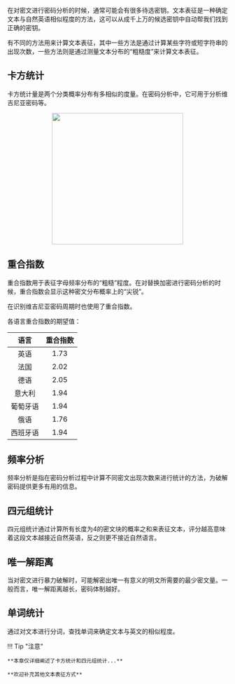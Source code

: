 
在对密文进行密码分析的时候，通常可能会有很多待选密钥。文本表征是一种确定文本与自然英语相似程度的方法，这可以从成千上万的候选密钥中自动帮我们找到正确的密钥。

有不同的方法用来计算文本表征，其中一些方法是通过计算某些字符或短字符串的出现次数，一些方法则是通过测量文本分布的“​​粗糙度”来计算文本表征。

## 卡方统计

卡方统计量是两个分类概率分布有多相似的度量。在密码分析中，它可用于分析维吉尼亚密码等。

<p style="text-align:center;"><img width="300px" src="../image/Characterisation-1.png" /></p>


## 重合指数

重合指数用于表征字母频率分布的“粗糙”程度。在对替换加密进行密码分析的时候，重合指数会显示这种密文分布概率上的“尖锐”。

在识别维吉尼亚密码周期时也使用了重合指数。

各语言重合指数的期望值：

|语言|重合指数|
|:-:|:-:|
英语|1.73
法国|2.02
德语|2.05
意大利|1.94
葡萄牙语|1.94
俄语|1.76
西班牙语|1.94

## 频率分析

频率分析是指在密码分析过程中计算不同密文出现次数来进行统计的方法，为破解密码提供更多有用的信息。

## 四元组统计

四元组统计通过计算所有长度为4的密文块的概率之和来表征文本，评分越高意味着这段文本越接近自然英语，反之则更不接近自然语言。

## 唯一解距离

当对密文进行暴力破解时，可能解密出唯一有意义的明文所需要的最少密文量。一般而言，唯一解距离越长，密码体制越好。

## 单词统计

通过对文本进行分词，查找单词来确定文本与英文的相似程度。


!!! Tip "注意"

	**本章仅详细阐述了卡方统计和四元组统计...**

	**欢迎补充其他文本表征方式**